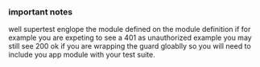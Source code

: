 ### important notes
well supertest englope the module defined on the module definition if for example you are
expeting to see a 401 as unauthorized example you may still see 200 ok if you are wrapping the guard gloablly so you will need to include you app module with your test suite.